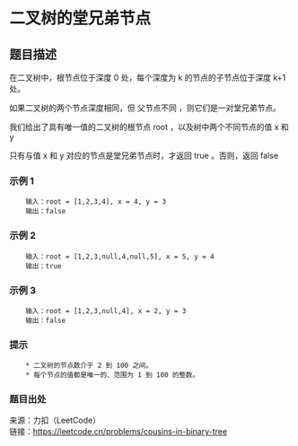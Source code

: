 # 二叉树的堂兄弟节点

## 题目描述

在二叉树中，根节点位于深度 0 处，每个深度为 k 的节点的子节点位于深度 k+1 处。

如果二叉树的两个节点深度相同，但 父节点不同 ，则它们是一对堂兄弟节点。

我们给出了具有唯一值的二叉树的根节点 root ，以及树中两个不同节点的值 x 和 y

只有与值 x 和 y 对应的节点是堂兄弟节点时，才返回 true 。否则，返回 false

### 示例 1

```text
    输入：root = [1,2,3,4], x = 4, y = 3
    输出：false
```

### 示例 2

```text
    输入：root = [1,2,3,null,4,null,5], x = 5, y = 4
    输出：true
```

### 示例 3

```text
    输入：root = [1,2,3,null,4], x = 2, y = 3
    输出：false
```

### 提示

```text
    * 二叉树的节点数介于 2 到 100 之间。
    * 每个节点的值都是唯一的、范围为 1 到 100 的整数。
```

### 题目出处

来源：力扣（LeetCode）  
链接：<https://leetcode.cn/problems/cousins-in-binary-tree>
